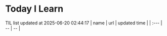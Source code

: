 # Today I Learn 
TIL list updated at 2025-06-20 02:44:17
| name | url | updated time |
| :--- | -- | -- |
